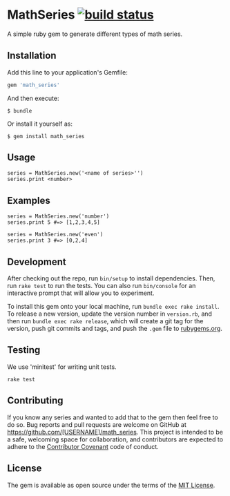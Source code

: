 # MathSeries [![build status](https://ci.gitlab.com/projects/5535/status.png?ref=master)](https://ci.gitlab.com/projects/5535?ref=master)

A simple ruby gem to generate different types of math series.


## Installation

Add this line to your application's Gemfile:

```ruby
gem 'math_series'
```

And then execute:

    $ bundle

Or install it yourself as:

    $ gem install math_series

## Usage
```
series = MathSeries.new('<name of series>'')
series.print <number>
```

## Examples
```
series = MathSeries.new('number')
series.print 5 #=> [1,2,3,4,5]

series = MathSeries.new('even')
series.print 3 #=> [0,2,4]
```
## Development

After checking out the repo, run `bin/setup` to install dependencies. Then, run `rake test` to run the tests. You can also run `bin/console` for an interactive prompt that will allow you to experiment.

To install this gem onto your local machine, run `bundle exec rake install`. To release a new version, update the version number in `version.rb`, and then run `bundle exec rake release`, which will create a git tag for the version, push git commits and tags, and push the `.gem` file to [rubygems.org](https://rubygems.org).

## Testing

We use 'minitest' for writing unit tests.
```
rake test
```
## Contributing

If you know any series and wanted to add that to the gem then feel free to do so.
Bug reports and pull requests are welcome on GitHub at https://github.com/[USERNAME]/math_series. This project is intended to be a safe, welcoming space for collaboration, and contributors are expected to adhere to the [Contributor Covenant](contributor-covenant.org) code of conduct.


## License

The gem is available as open source under the terms of the [MIT License](http://opensource.org/licenses/MIT).

